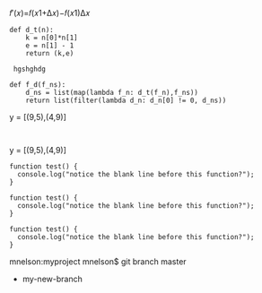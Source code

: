 
𝑓′(𝑥)=𝑓(𝑥1+Δ𝑥)−𝑓(𝑥1)Δ𝑥
 
```
def d_t(n):
    k = n[0]*n[1]
    e = n[1] - 1
    return (k,e)
```

` hgshghdg`



```
def f_d(f_ns):
    d_ns = list(map(lambda f_n: d_t(f_n),f_ns))
    return list(filter(lambda d_n: d_n[0] != 0, d_ns))
```
y = [(9,5),(4,9)]
```


```
y = [(9,5),(4,9)]

```
function test() {
  console.log("notice the blank line before this function?");
}
```




```
function test() {
  console.log("notice the blank line before this function?");
}
```


```
function test() {
  console.log("notice the blank line before this function?");
}
```
mnelson:myproject mnelson$ git branch
  master
* my-new-branch


